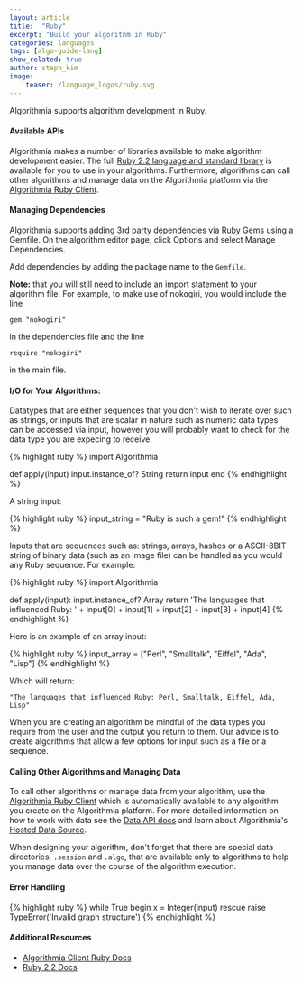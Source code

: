 ```yaml
---
layout: article
title:  "Ruby"
excerpt: "Build your algorithm in Ruby"
categories: languages
tags: [algo-guide-lang]
show_related: true
author: steph_kim
image:
    teaser: /language_logos/ruby.svg
---
```



Algorithmia supports algorithm development in Ruby.

#### Available APIs

Algorithmia makes a number of libraries available to make algorithm development easier.
The full <a href="http://ruby-doc.org/core-2.2.0/">Ruby 2.2 language and standard library</a>
is available for you to use in your algorithms. Furthermore, algorithms can call other algorithms and manage data on the Algorithmia platform
via the <a href="/application-development/client-guides/ruby/">Algorithmia Ruby Client</a>.

#### Managing Dependencies

Algorithmia supports adding 3rd party dependencies via <a href="https://rubygems.org/">Ruby Gems</a> using a Gemfile. On the algorithm editor page, click Options and select Manage Dependencies.

Add dependencies by adding the package name to the `Gemfile`.

**Note:** that you will still need to include an import statement to your algorithm file. For example, to make use of nokogiri, you would include the line

`gem "nokogiri"`

in the dependencies file and the line

`require "nokogiri"`

in the main file.

#### I/O for Your Algorithms:

Datatypes that are either sequences that you don't wish to iterate over such as strings, or inputs that are scalar in nature such as numeric data types can be accessed via input, however you will probably want to check for the data type you are expecing to receive.

{% highlight ruby %}
import Algorithmia

def apply(input)
    input.instance_of? String
    return input
end
{% endhighlight %}

A string input:

{% highlight ruby %}
input_string = "Ruby is such a gem!"
{% endhighlight %}

Inputs that are sequences such as: strings, arrays, hashes or a ASCII-8BIT string of binary data (such as an image file) can be handled as you would any Ruby sequence. For example:

{% highlight ruby %}
import Algorithmia

def apply(input):
	input.instance_of? Array
    return 'The languages that influenced Ruby: ' + input[0] + input[1] + input[2] + input[3] + input[4]
{% endhighlight %}

Here is an example of an array input:

{% highlight ruby %}
input_array = ["Perl", "Smalltalk", "Eiffel", "Ada", "Lisp"]
{% endhighlight %}

Which will return:

`"The languages that influenced Ruby: Perl, Smalltalk, Eiffel, Ada, Lisp"`

When you are creating an algorithm be mindful of the data types you require from the user and the output you return to them. Our advice is to create algorithms that allow a few options for input such as a file or a sequence.

#### Calling Other Algorithms and Managing Data

To call other algorithms or manage data from your algorithm, use the <a href="/application-development/client-guides/ruby/">Algorithmia Ruby Client</a> which is automatically available to any algorithm you create on the Algorithmia platform. For more detailed information on how to work with data see the [Data API docs](http://docs.algorithmia.com/) and learn about Algorithmia's [Hosted Data Source](/developers/data/).

When designing your algorithm, don't forget that there are special data directories, `.session` and `.algo`, that are available only to algorithms to help you manage data over the course of the algorithm execution.

#### Error Handling

{% highlight ruby %}
while True
	begin
		x = Integer(input)
	rescue
		raise TypeError('Invalid graph structure')
{% endhighlight %}


#### Additional Resources

* <a href="/clients/ruby/">Algorithmia Client Ruby Docs <i class="fa fa-external-link"></i></a>
* <a href="http://ruby-doc.org/core-2.2.0/">Ruby 2.2 Docs</a>
